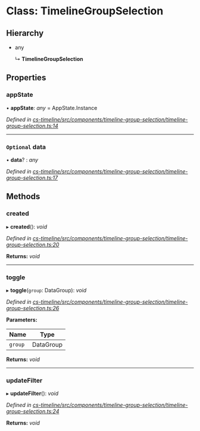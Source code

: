 # Class: TimelineGroupSelection

## Hierarchy

* any

  ↳ **TimelineGroupSelection**

## Properties

###  appState

• **appState**: *any* =  AppState.Instance

*Defined in [cs-timeline/src/components/timeline-group-selection/timeline-group-selection.ts:14](https://github.com/TNOCS/csnext/blob/40018c3a/packages/cs-timeline/src/components/timeline-group-selection/timeline-group-selection.ts#L14)*

___

### `Optional` data

• **data**? : *any*

*Defined in [cs-timeline/src/components/timeline-group-selection/timeline-group-selection.ts:17](https://github.com/TNOCS/csnext/blob/40018c3a/packages/cs-timeline/src/components/timeline-group-selection/timeline-group-selection.ts#L17)*

## Methods

###  created

▸ **created**(): *void*

*Defined in [cs-timeline/src/components/timeline-group-selection/timeline-group-selection.ts:20](https://github.com/TNOCS/csnext/blob/40018c3a/packages/cs-timeline/src/components/timeline-group-selection/timeline-group-selection.ts#L20)*

**Returns:** *void*

___

###  toggle

▸ **toggle**(`group`: DataGroup): *void*

*Defined in [cs-timeline/src/components/timeline-group-selection/timeline-group-selection.ts:26](https://github.com/TNOCS/csnext/blob/40018c3a/packages/cs-timeline/src/components/timeline-group-selection/timeline-group-selection.ts#L26)*

**Parameters:**

Name | Type |
------ | ------ |
`group` | DataGroup |

**Returns:** *void*

___

###  updateFilter

▸ **updateFilter**(): *void*

*Defined in [cs-timeline/src/components/timeline-group-selection/timeline-group-selection.ts:24](https://github.com/TNOCS/csnext/blob/40018c3a/packages/cs-timeline/src/components/timeline-group-selection/timeline-group-selection.ts#L24)*

**Returns:** *void*
